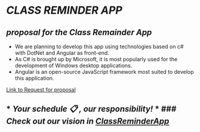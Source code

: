 # ___CLASS REMINDER APP___


## ___proposal for the Class Remainder App___

- We are planning to develop this app using technologies based on c# with DotNet and Angular as front-end.
- As C# is brought up by Microsoft, it is most popularly used for the development of Windows desktop applications. 
- Angular is an open-source JavaScript framework most suited to develop this application.

[Link to Request for proposal](https://github.com/harshakurra123/ClassRemainder)


## * ___Your schedule :clipboard: , our responsibility!___ *  ### ___Check out our vision in [ClassReminderApp](https://github.com/TejaswiNallavolu/ClassReminderApp)___ 
